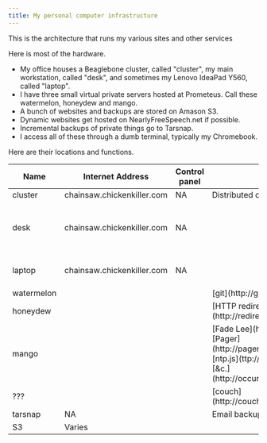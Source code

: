 ```yaml
---
title: My personal computer infrastructure
---
```


This is the architecture that runs my various sites and other services

Here is most of the hardware.

* My office houses a Beaglebone cluster, called "cluster", my main
    workstation, called "desk", and sometimes my Lenovo IdeaPad Y560,
    called "laptop".
* I have three small virtual private servers hosted at Prometeus.
    Call these watermelon, honeydew and mango.
* A bunch of websites and backups are stored on Amason S3.
* Dynamic websites get hosted on NearlyFreeSpeech.net if possible.
* Incremental backups of private things go to Tarsnap.
* I access all of these through a dumb terminal, typically my Chromebook.

Here are their locations and functions.

<table>
  <thead>
    <tr>
      <th>Name</th><th>Internet Address</th><th>Control panel</th><th>Functions</th>
    </tr>
  </thead>
  <tbody>
    <tr>
      <td>cluster</td><td>chainsaw.chickenkiller.com</td><td>NA</td><td>Distributed computations</td>
    </tr>
    <tr>
      <td>desk</td><td>chainsaw.chickenkiller.com</td><td>NA</td><td></td>
      <td>Database, email (offlineimap, notmuch, mutt)</td>
    </tr>
    <tr>
      <td>laptop</td><td>chainsaw.chickenkiller.com</td><td>NA</td><td></td><td>Arduino and distributed computations</td>
    </tr>
    <tr>
      <td>watermelon</td><td></td><td></td><td>[git](http://git.thomasevine.com)</td>
    </tr>
    <tr>
      <td>honeydew</td><td></td><td></td><td>[HTTP redirects](http://redirect.thomaslevine.com)</td>
    </tr>
    <tr>
      <td>mango</td><td></td><td></td>
      <td>[Fade Lee](http://fadelee.com), [Pager](http://pager.thomaslevine.com),
          [ntp.js](ttp://ntpjs.thomaslevine.com), [&c.](http://occurrence.thomaslevine.com)</td>
    </tr>
    <tr>
      <td>???</td><td></td><td></td><td>[couch](http://couch.thomasevine.com)</td>
    </tr>
    <tr>
      <td>tarsnap</td><td>NA</td><td></td><td>Email backup</td>
    </tr>
    <tr>
      <td>S3</td><td>Varies</td><td></td>
    </tr>
  </tbody>
</table>
